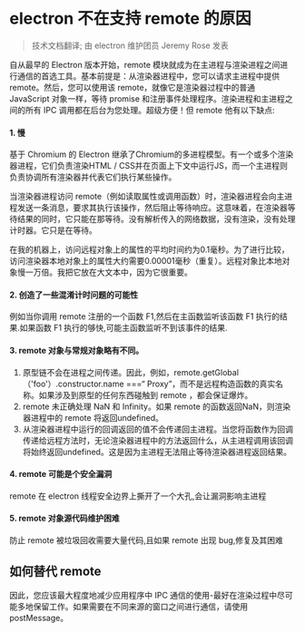 # electron 不在支持 remote 的原因
> 技术文档翻译; 由 electron 维护团员 Jeremy Rose 发表

自从最早的 Electron 版本开始，remote 模块就成为在主进程与渲染进程之间进行通信的首选工具。基本前提是：从渲染器进程中，您可以请求主进程中提供 remote。然后，您可以使用该 remote，就像它是渲染器过程中的普通 JavaScript 对象一样，等待 promise 和注册事件处理程序。渲染进程和主进程之间的所有 IPC 调用都在后台为您处理。超级方便！但 remote 他有以下缺点:

####  1. 慢
基于 Chromium 的 Electron 继承了Chromium的多进程模型。有一个或多个渲染器进程，它们负责渲染HTML / CSS并在页面上下文中运行JS，而一个主进程则负责协调所有渲染器并代表它们执行某些操作。

当渲染器进程访问 remote（例如读取属性或调用函数）时，渲染器进程会向主进程发送一条消息，要求其执行该操作，然后阻止等待响应。这意味着，在渲染器等待结果的同时，它只能在那等待。没有解析传入的网络数据，没有渲染，没有处理计时器。它只是在等待。

在我的机器上，访问远程对象上的属性的平均时间约为0.1毫秒。为了进行比较，访问渲染器本地对象上的属性大约需要0.00001毫秒（重复）。远程对象比本地对象慢一万倍。我把它放在大文本中，因为它很重要。


#### 2. 创造了一些混淆计时问题的可能性
例如当你调用 remote 注册的一个函数 F1,然后在主函数监听该函数 F1 执行的结果.如果函数 F1 执行的够快,可能主函数监听不到该事件的结果.

#### 3. remote 对象与常规对象略有不同。
1. 原型链不会在进程之间传递。因此，例如，remote.getGlobal（'foo'）.constructor.name ===“ Proxy”，而不是远程构造函数的真实名称。如果涉及到原型的任何东西碰触到 remote ，都会保证爆炸。
2. remote 未正确处理 NaN 和 Infinity。如果 remote 的函数返回NaN，则渲染器进程中的 remote 将返回undefined。
3. 从渲染器进程中运行的回调返回的值不会传递回主进程。当您将函数作为回调传递给远程方法时，无论渲染器进程中的方法返回什么，从主进程调用该回调将始终返回undefined。这是因为主进程无法阻止等待渲染器进程返回结果。

#### 4. remote 可能是个安全漏洞
remote 在 electron 线程安全边界上撕开了一个大孔,会让漏洞影响主进程

#### 5. remote 对象源代码维护困难
防止 remote 被垃圾回收需要大量代码,且如果 remote 出现 bug,修复及其困难

## 如何替代 remote
因此，您应该最大程度地减少应用程序中 IPC 通信的使用-最好在渲染过程中尽可能多地保留工作。如果需要在不同来源的窗口之间进行通信，请使用 postMessage。



